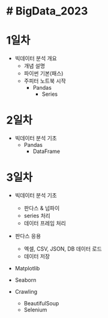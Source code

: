 # # BigData_2023

# 1일차
- 빅데이터 분석 개요 
    - 개념 설명
    - 파이썬 기본(패스)
    - 주피터 노트북 시작 
        - Pandas
            - Series

# 2일차 
- 빅데이터 분석 기초 
    - Pandas
        - DataFrame

# 3일차 
- 빅데이터 분석 기초 
    - 판다스 & 넘파이 
    - series 처리 
    - 데이터 프레임 처리

- 판다스 응용
    - 엑셀, CSV, JSON, DB 데이터 로드 
    - 데이터 저장

- Matplotlib
- Seaborn
- Crawling
    - BeautifulSoup
    - Selenium